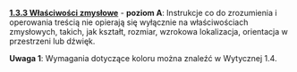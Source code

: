 [**1.3.3 Właściwości zmysłowe**](https://wcag.lepszyweb.pl/#sensory-characteristics) - **poziom A**: Instrukcje co do zrozumienia i operowania treścią nie opierają się wyłącznie na właściwościach zmysłowych, takich, jak kształt, rozmiar, wzrokowa lokalizacja, orientacja w przestrzeni lub dźwięk.

  **Uwaga 1**: Wymagania dotyczące koloru można znaleźć w Wytycznej 1.4.
